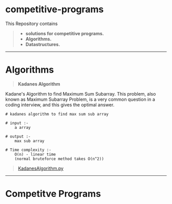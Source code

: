 # **competitive-programs**
This Repository contains 
> - **solutions for competitive programs.**
> - **Algorithms.**
> - **Datastructures.**

---

# Algorithms


> **Kadanes Algorithm**

Kadane's Algorithm to find Maximum Sum Subarray.
This problem, also known as Maximum Subarray Problem, is a very common question in a coding interview, and this gives the optimal answer.

```language
# kadanes algorithm to find max sum sub array

# input :-
    a array

# output :-
    max sub array

# Time complexity :-
    O(n) - linear time
    (normal bruteforce method takes O(n^2))

```

> [KadanesAlgorithm.py](https://github.com/ThayalanGR/competitive-programs/blob/master/algorithms/kadanesAlgorithm.py)

---

# Competitve Programs